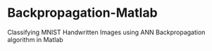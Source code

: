 # Backpropagation-Matlab
Classifying MNIST Handwritten Images using ANN Backpropagation algorithm in Matlab
